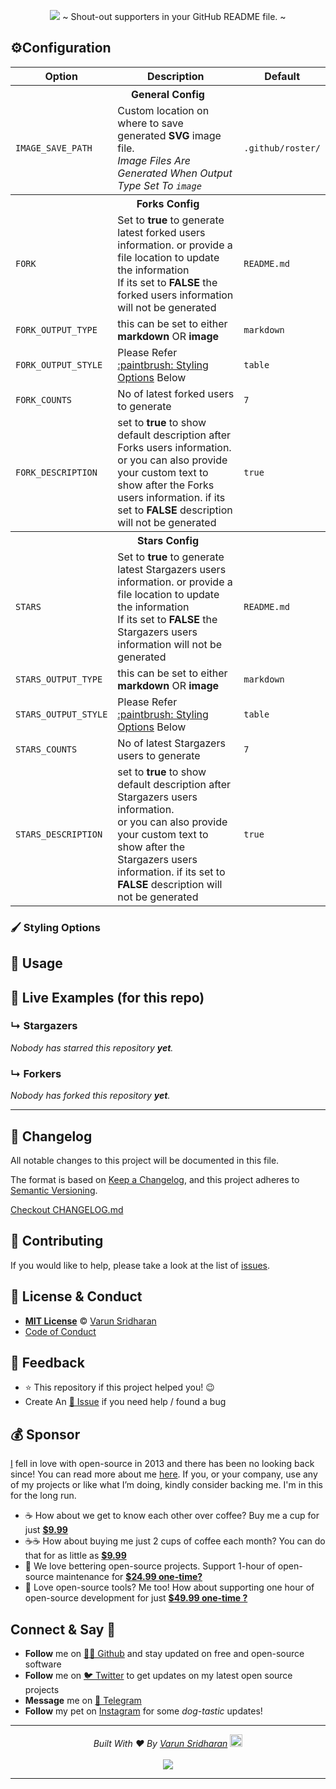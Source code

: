 <p align="center"> 
<img style="max-width:100%;" src="https://cdn.svarun.dev/gh/varunsridharan/action-repository-roster/banner.jpg"/>
~ Shout-out supporters in your GitHub README file. ~ 
</p>

## ⚙️Configuration
<table>
    <tr>
        <th>Option</th>
        <th>Description</th>
        <th>Default</th>
    </tr>
    <tr> <th colspan="3">General Config</th> </tr>
    <tr>
        <td><code>IMAGE_SAVE_PATH</code></td>
        <td>
            Custom location on where to save generated <strong>SVG</strong> image file. <br/>
            <i>Image Files Are Generated When Output Type Set To <code>image</code></i>
        </td>
        <td><code>.github/roster/</code></td>
    </tr>
    <tr> <th colspan="3">Forks Config</th> </tr>
    <tr>
        <td><code>FORK</code></td>
        <td>
            Set to <strong>true</strong> to generate latest forked users information. or provide a file location to update the information <br/>
            If its set to <strong>FALSE</strong> the forked users information will not be generated
        </td>
        <td><code>README.md</code></td>
    </tr>
    <tr>
        <td><code>FORK_OUTPUT_TYPE</code></td>
        <td>this can be set to either <strong>markdown</strong> OR <strong>image</strong></td>
        <td><code>markdown</code></td>
    </tr>
    <tr>
        <td><code>FORK_OUTPUT_STYLE</code></td>
        <td>Please Refer <a href="#paintbrush--styling-options">:paintbrush: Styling Options</a> Below</td>
        <td><code>table</code></td>
    </tr>
    <tr>
        <td><code>FORK_COUNTS</code></td>
        <td>No of latest forked users to generate</td>
        <td><code>7</code></td>
    </tr>
    <tr>
        <td><code>FORK_DESCRIPTION</code></td>
        <td>
            set to <strong>true</strong> to show default description after Forks users information. <br/>
            or you can also provide your custom text to show after the Forks users information.
            if its set to <strong>FALSE</strong> description will not be generated        
        </td>
        <td><code>true</code></td>
    </tr>
    <tr> <th colspan="3">Stars Config</th> </tr>
    <tr>
        <td><code>STARS</code></td>
        <td>
            Set to <strong>true</strong> to generate latest Stargazers users information. or provide a file location to update the information <br/>
            If its set to <strong>FALSE</strong> the Stargazers users information will not be generated
        </td>
        <td><code>README.md</code></td>
    </tr>
    <tr>
        <td><code>STARS_OUTPUT_TYPE</code></td>
        <td>this can be set to either <strong>markdown</strong> OR <strong>image</strong></td>
        <td><code>markdown</code></td>
    </tr>
    <tr>
        <td><code>STARS_OUTPUT_STYLE</code></td>
        <td>Please Refer <a href="#paintbrush--styling-options">:paintbrush: Styling Options</a> Below</td>
        <td><code>table</code></td>
    </tr>
    <tr>
        <td><code>STARS_COUNTS</code></td>
        <td>No of latest Stargazers users to generate</td>
        <td><code>7</code></td>
    </tr>
    <tr>
        <td><code>STARS_DESCRIPTION</code></td>
        <td>
            set to <strong>true</strong> to show default description after Stargazers users information. <br/>
            or you can also provide your custom text to show after the Stargazers users information.
            if its set to <strong>FALSE</strong> description will not be generated        
        </td>
        <td><code>true</code></td>
    </tr>
</table>

### :paintbrush: Styling Options

## 🚀 Usage

## 🎉 Live Examples (for this repo)

### ↳ Stargazers
<!-- REPOSITORY_STARS:START -->
<i>Nobody has starred this repository <b>yet</b>.</i>
<!-- REPOSITORY_STARS:END -->

### ↳ Forkers
<!-- REPOSITORY_FORKS:START -->
<i>Nobody has forked this repository <b>yet</b>.</i>
<!-- REPOSITORY_FORKS:END -->

---

<!-- START common-footer.mustache -->
## 📝 Changelog
All notable changes to this project will be documented in this file.

The format is based on [Keep a Changelog](https://keepachangelog.com/en/1.0.0/),
and this project adheres to [Semantic Versioning](https://semver.org/spec/v2.0.0.html).

[Checkout CHANGELOG.md](https://github.com/varunsridharan/action-repository-roster/blob/main/CHANGELOG.md)


## 🤝 Contributing
If you would like to help, please take a look at the list of [issues](https://github.com/varunsridharan/action-repository-roster/issues/).


## 📜  License & Conduct
- [**MIT License**](https://github.com/varunsridharan/action-repository-roster/blob/main/LICENSE) © [Varun Sridharan](website)
- [Code of Conduct](https://github.com/varunsridharan/.github/blob/master/CODE_OF_CONDUCT.md)


## 📣 Feedback
- ⭐ This repository if this project helped you! :wink:
- Create An [🔧 Issue](https://github.com/varunsridharan/action-repository-roster/issues/) if you need help / found a bug


## 💰 Sponsor
[I][twitter] fell in love with open-source in 2013 and there has been no looking back since! You can read more about me [here][website].
If you, or your company, use any of my projects or like what I’m doing, kindly consider backing me. I'm in this for the long run.

- ☕ How about we get to know each other over coffee? Buy me a cup for just [**$9.99**][buymeacoffee]
- ☕️☕️ How about buying me just 2 cups of coffee each month? You can do that for as little as [**$9.99**][buymeacoffee]
- 🔰         We love bettering open-source projects. Support 1-hour of open-source maintenance for [**$24.99 one-time?**][paypal]
- 🚀         Love open-source tools? Me too! How about supporting one hour of open-source development for just [**$49.99 one-time ?**][paypal]

<!-- Personl Links -->
[paypal]: https://sva.onl/paypal
[buymeacoffee]: https://sva.onl/buymeacoffee
[twitter]: https://sva.onl/twitter/
[website]: https://sva.onl/website/


## Connect & Say 👋
- **Follow** me on [👨‍💻 Github][github] and stay updated on free and open-source software
- **Follow** me on [🐦 Twitter][twitter] to get updates on my latest open source projects
- **Message** me on [📠 Telegram][telegram]
- **Follow** my pet on [Instagram][sofythelabrador] for some _dog-tastic_ updates!

<!-- Personl Links -->
[sofythelabrador]: https://www.instagram.com/sofythelabrador/
[github]: https://sva.onl/github/
[twitter]: https://sva.onl/twitter/
[telegram]: https://sva.onl/telegram/


---

<p align="center">
<i>Built With ♥ By <a href="https://sva.onl/twitter"  target="_blank" rel="noopener noreferrer">Varun Sridharan</a> <a href="https://en.wikipedia.org/wiki/India">
   <img src="https://cdn.svarun.dev/flag-india.jpg" width="20px"/></a> </i> <br/><br/>
   <img src="https://cdn.svarun.dev/codeispoetry.png"/>
</p>

---


<!-- END common-footer.mustache -->